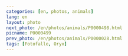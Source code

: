 ```yaml
---
categories: [en, photos, animals]
lang: en
layout: photo
next_photo: /en/photos/animals/P0000498.html
picname: P0000499
prev_photo: /en/photos/animals/P0000028.html
tags: [Fotofalle, Oryx]
---
```


